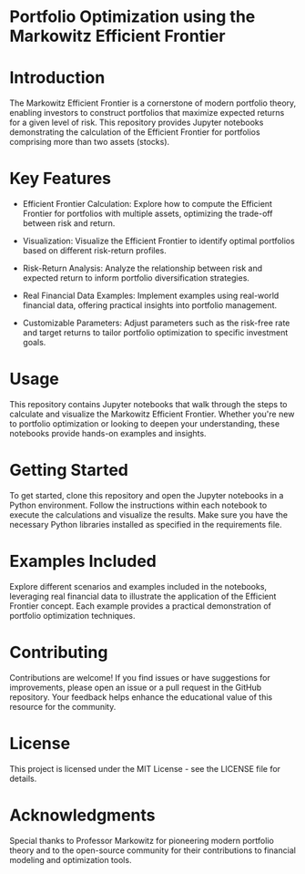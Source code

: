 # Portfolio Optimization using the Markowitz Efficient Frontier
# Introduction
The Markowitz Efficient Frontier is a cornerstone of modern portfolio theory, enabling investors to construct portfolios that maximize expected returns for a given level of risk. This repository provides Jupyter notebooks demonstrating the calculation of the Efficient Frontier for portfolios comprising more than two assets (stocks).

# Key Features
  - Efficient Frontier Calculation: Explore how to compute the Efficient Frontier for portfolios with multiple assets, optimizing the trade-off between risk and return.
  
  - Visualization: Visualize the Efficient Frontier to identify optimal portfolios based on different risk-return profiles.
  
  - Risk-Return Analysis: Analyze the relationship between risk and expected return to inform portfolio diversification strategies.
  
  - Real Financial Data Examples: Implement examples using real-world financial data, offering practical insights into portfolio management.
  
  - Customizable Parameters: Adjust parameters such as the risk-free rate and target returns to tailor portfolio optimization to specific investment goals.

# Usage
This repository contains Jupyter notebooks that walk through the steps to calculate and visualize the Markowitz Efficient Frontier. Whether you're new to portfolio optimization or looking to deepen your understanding, these notebooks provide hands-on examples and insights.

# Getting Started
To get started, clone this repository and open the Jupyter notebooks in a Python environment. Follow the instructions within each notebook to execute the calculations and visualize the results. Make sure you have the necessary Python libraries installed as specified in the requirements file.

# Examples Included
Explore different scenarios and examples included in the notebooks, leveraging real financial data to illustrate the application of the Efficient Frontier concept. Each example provides a practical demonstration of portfolio optimization techniques.

# Contributing
Contributions are welcome! If you find issues or have suggestions for improvements, please open an issue or a pull request in the GitHub repository. Your feedback helps enhance the educational value of this resource for the community.

# License
This project is licensed under the MIT License - see the LICENSE file for details.

# Acknowledgments
Special thanks to Professor Markowitz for pioneering modern portfolio theory and to the open-source community for their contributions to financial modeling and optimization tools.
